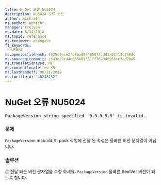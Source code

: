 ```yaml
---
title: NuGet 오류 NU5024
description: NU5024 오류 코드
author: mishra14
ms.author: anmishr
manager: rrelyea
ms.date: 8/14/2018
ms.topic: reference
ms.reviewer: anangaur
f1_keywords:
- NU5024
ms.openlocfilehash: 7025d9ece2fd8bad92465072cdd3a02413d340dc
ms.sourcegitcommit: c643dd2c44e085601551ff7079d696bcc3ad2b49
ms.translationtype: MT
ms.contentlocale: ko-KR
ms.lasthandoff: 08/21/2018
ms.locfileid: "40248132"
---
```

# <a name="nuget-error-nu5024"></a>NuGet 오류 NU5024
<pre>PackageVersion string specified '9.9.9.9.9' is invalid.</pre>

### <a name="issue"></a>문제

`PackageVersion` msbuild /t: pack 작업에 전달 된 속성은 올바른 버전 문자열이 아닙니다.


### <a name="solution"></a>솔루션

로 전달 되는 버전 문자열을 수정 하세요. `PackageVersion` 올바른 SemVer 버전이 되도록 합니다.


